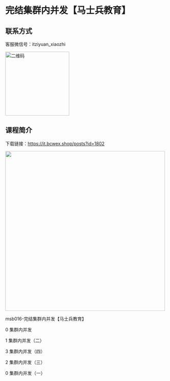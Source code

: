 # 完结集群内并发【马士兵教育】

## 联系方式

客服微信号：itziyuan_xiaozhi

<img src="https://ziyuanyun.oss-cn-guangzhou.aliyuncs.com/common/20240614073449/666b82192834a.jpg" width="200" height="200" alt="二维码">

## 课程简介

下载链接：https://it.bcwex.shop/posts?id=1802

<img src="https://ziyuanyun.oss-cn-guangzhou.aliyuncs.com/yun/20240515183537/66448ff9aa6d7.jpg" width="500" alt="">

  msb016-完结集群内并发【马士兵教育】

 0 集群内并发

 1 集群内并发（二）

 3 集群内并发（四）

 2 集群内并发（三）

 0 集群内并发（一）

  